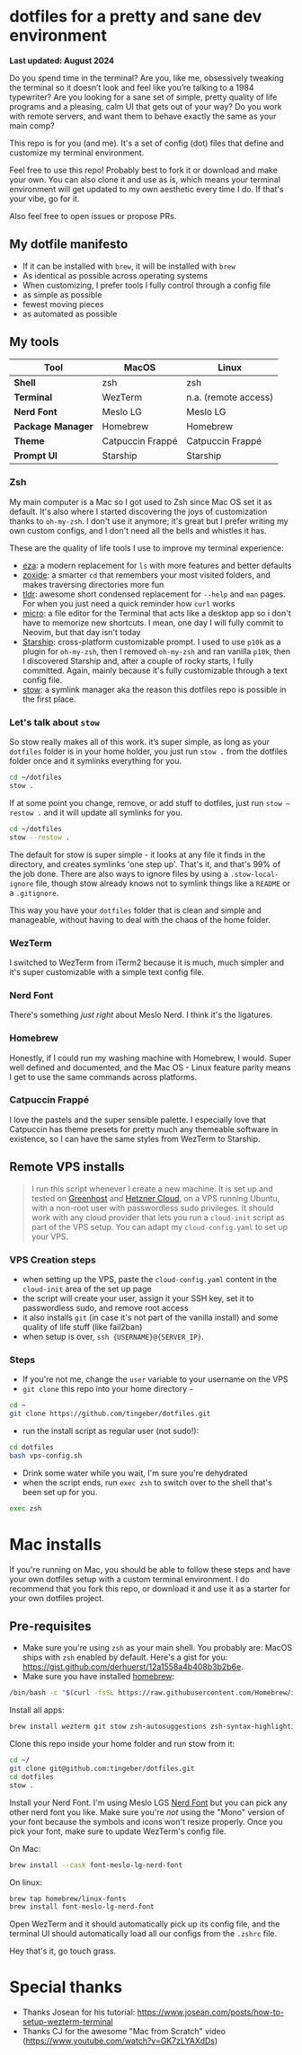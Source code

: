 # dotfiles for a pretty and sane dev environment

**Last updated: August 2024**

Do you spend time in the terminal? Are you, like me, obsessively tweaking the terminal so it doesn’t look and feel like you’re talking to a 1984 typewriter? Are you looking for a sane set of simple, pretty quality of life programs and a pleasing, calm UI that gets out of your way? Do you work with remote servers, and want them to behave exactly the same as your main comp?

This repo is for you (and me). It's a set of config (dot) files that define and customize my terminal environment.

Feel free to use this repo! Probably best to fork it or download and make your own. You can also clone it and use as is, which means your terminal environment will get updated to my own aesthetic every time I do. If that's your vibe, go for it.

Also feel free to open issues or propose PRs.

## My dotfile manifesto

- If it can be installed with `brew`, it will be installed with `brew`
- As identical as possible across operating systems
- When customizing, I prefer tools I fully control through a config file
- as simple as possible
- fewest moving pieces
- as automated as possible

## My tools

| Tool                | MacOS            | Linux                |
| ------------------- | ---------------- | -------------------- |
| **Shell**           | zsh              | zsh                  |
| **Terminal**        | WezTerm          | n.a. (remote access) |
| **Nerd Font**       | Meslo LG         | Meslo LG             |
| **Package Manager** | Homebrew         | Homebrew             |
| **Theme**           | Catpuccin Frappé | Catpuccin Frappé     |
| **Prompt UI**       | Starship         | Starship             |

### Zsh

My main computer is a Mac so I got used to Zsh since Mac OS set it as default. It's also where I started discovering the joys of customization thanks to `oh-my-zsh`. I don't use it anymore; it's great but I prefer writing my own custom configs, and I don't need all the bells and whistles it has.

These are the quality of life tools I use to improve my terminal experience:

- [eza](https://eza.rocks): a modern replacement for `ls` with more features and better defaults
- [zoxide](https://github.com/ajeetdsouza/zoxide): a smarter `cd` that remembers your most visited folders, and makes traversing directories more fun
- [tldr](https://tldr.sh): awesome short condensed replacement for `--help` and `man` pages. For when you just need a quick reminder how `curl` works
- [micro](https://micro-editor.github.io): a file editor for the Terminal that acts like a desktop app so i don't have to memorize new shortcuts. I mean, one day I will fully commit to Neovim, but that day isn't today
- [Starship](https://starship.rs): cross-platform customizable prompt. I used to use `p10k` as a plugin for `oh-my-zsh`, then I removed `oh-my-zsh` and ran vanilla `p10k`, then I discovered Starship and, after a couple of rocky starts, I fully committed. Again, mainly because it's fully customizable through a text config file.
- [stow](https://www.gnu.org/software/stow/manual/stow.html): a symlink manager aka the reason this dotfiles repo is possible in the first place.

### Let's talk about `stow`

So stow really makes all of this work. it’s super simple, as long as your `dotfiles` folder is in your home holder, you just run `stow .` from the dotfiles folder once and it symlinks everything for you.

```bash
cd ~/dotfiles
stow .
```

If at some point you change, remove, or add stuff to dotfiles, just run `stow —restow .` and it will update all symlinks for you.

```bash
cd ~/dotfiles
stow --restow .
```

The default for stow is super simple - it looks at any file it finds in the directory, and creates symlinks 'one step up'. That's it, and that's 99% of the job done. There are also ways to ignore files by using a `.stow-local-ignore` file, though stow already knows not to symlink things like a `README` or a `.gitignore`.

This way you have your `dotfiles` folder that is clean and simple and manageable, without having to deal with the chaos of the home folder.

### WezTerm

I switched to WezTerm from iTerm2 because it is much, much simpler and it's super customizable with a simple text config file.

### Nerd Font

There's something _just right_ about Meslo Nerd. I think it's the ligatures.

### Homebrew

Honestly, if I could run my washing machine with Homebrew, I would. Super well defined and documented, and the Mac OS - Linux feature parity means I get to use the same commands across platforms.

### Catpuccin Frappé

I love the pastels and the super sensible palette. I especially love that Catpuccin has theme presets for pretty much any themeable software in existence, so I can have the same styles from WezTerm to Starship.

## Remote VPS installs

> I run this script whenever I create a new machine. It is set up and tested on [Greenhost](https://greenhost.net) and [Hetzner Cloud](https://www.hetzner.com/cloud/), on a VPS running Ubuntu, with a non-root user with passwordless sudo privileges. It should work with any cloud provider that lets you run a `cloud-init` script as part of the VPS setup. You can adapt my `cloud-config.yaml` to set up your VPS.

### VPS Creation steps

- when setting up the VPS, paste the `cloud-config.yaml` content in the `cloud-init` area of the set up page
- the script will create your user, assign it your SSH key, set it to passwordless sudo, and remove root access
- it also installs `git` (in case it's not part of the vanilla install) and some quality of life stuff (like fail2ban)
- when setup is over, `ssh {USERNAME}@{SERVER_IP}`.

### Steps

- If you're not me, change the `user` variable to your username on the VPS
- `git clone` this repo into your home directory `~`

```bash
cd ~
git clone https://github.com/tingeber/dotfiles.git
```

- run the install script as regular user (not sudo!):

```bash
cd dotfiles
bash vps-config.sh
```

- Drink some water while you wait, I'm sure you're dehydrated
- when the script ends, run `exec zsh` to switch over to the shell that's been set up for you.

```bash
exec zsh
```

# Mac installs

If you're running on Mac, you should be able to follow these steps and have your own dotfiles setup with a custom terminal environment. I do recommend that you fork this repo, or download it and use it as a starter for your own dotfiles project.

## Pre-requisites

- Make sure you're using `zsh` as your main shell. You probably are: MacOS ships with `zsh` enabled by default. Here's a gist for you: https://gist.github.com/derhuerst/12a1558a4b408b3b2b6e.
- Make sure you have installed [homebrew](brew.sh):

```sh
/bin/bash -c "$(curl -fsSL https://raw.githubusercontent.com/Homebrew/install/HEAD/install.sh)"
```

Install all apps:

```bash
brew install wezterm git stow zsh-autosuggestions zsh-syntax-highlighting eza zoxide gh starship
```

Clone this repo inside your home folder and run stow from it:

```bash
cd ~/
git clone git@github.com:tingeber/dotfiles.git
cd dotfiles
stow .
```

Install your Nerd Font. I'm using Meslo LGS [Nerd Font](https://www.nerdfonts.com/) but you can pick any other nerd font you like. Make sure you're _not_ using the "Mono" version of your font because the symbols and icons won't resize properly. Once you pick your font, make sure to update WezTerm's config file.

On Mac:

```bash
brew install --cask font-meslo-lg-nerd-font
```

On linux:

```bash
brew tap homebrew/linux-fonts
brew install font-meslo-lg-nerd-font
```

Open WezTerm and it should automatically pick up its config file, and the terminal UI should automatically load all our configs from the `.zshrc` file.

Hey that's it, go touch grass.

# Special thanks

- Thanks Josean for his tutorial: https://www.josean.com/posts/how-to-setup-wezterm-terminal
- Thanks CJ for the awesome "Mac from Scratch" video (https://www.youtube.com/watch?v=GK7zLYAXdDs)
